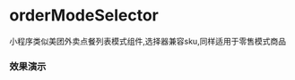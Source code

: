 # orderModeSelector
小程序类似美团外卖点餐列表模式组件,选择器兼容sku,同样适用于零售模式商品

### 效果演示

[](http://static.ledouya.com/Y9yErdzy0iXFXoFSybkFsbalhvYarymx.mp4)
